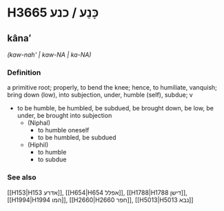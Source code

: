 # H3665 כָּנַע / כנע

## kânaʻ

_(kaw-nah' | kaw-NA | ka-NA)_

### Definition

a primitive root; properly, to bend the knee; hence, to humiliate, vanquish; bring down (low), into subjection, under, humble (self), subdue; v

- to be humble, be humbled, be subdued, be brought down, be low, be under, be brought into subjection
  - (Niphal)
    - to humble oneself
    - to be humbled, be subdued
  - (Hiphil)
    - to humble
    - to subdue

### See also

[[H153|H153 אדרע]], [[H654|H654 אפלל]], [[H1788|H1788 דישן]], [[H1994|H1994 המו]], [[H2660|H2660 חפר]], [[H5013|H5013 נבא]]
